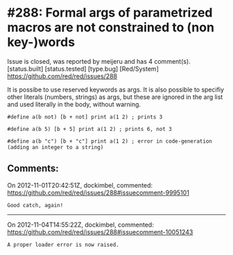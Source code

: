 
#288: Formal args of parametrized macros are not constrained to (non key-)words
================================================================================
Issue is closed, was reported by meijeru and has 4 comment(s).
[status.built] [status.tested] [type.bug] [Red/System]
<https://github.com/red/red/issues/288>

It is possibe to use reserved keywords as args. It is also possible to specifiy other literals (numbers, strings) as args, but these are ignored in the arg list and used literally in the body, without warning.

```
#define a(b not) [b + not] print a(1 2) ; prints 3

#define a(b 5) [b + 5] print a(1 2) ; prints 6, not 3

#define a(b "c") [b + "c"] print a(1 2) ; error in code-generation (adding an integer to a string)
```



Comments:
--------------------------------------------------------------------------------

On 2012-11-01T20:42:51Z, dockimbel, commented:
<https://github.com/red/red/issues/288#issuecomment-9995101>

    Good catch, again!

--------------------------------------------------------------------------------

On 2012-11-04T14:55:22Z, dockimbel, commented:
<https://github.com/red/red/issues/288#issuecomment-10051243>

    A proper loader error is now raised.

